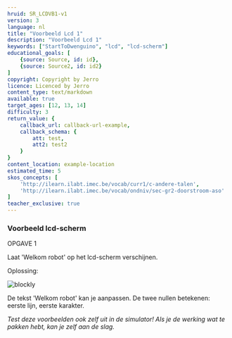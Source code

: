 ```yaml
---
hruid: SR_LCDVB1-v1
version: 3
language: nl
title: "Voorbeeld Lcd 1"
description: "Voorbeeld Lcd 1"
keywords: ["StartToDwenguino", "lcd", "lcd-scherm"]
educational_goals: [
    {source: Source, id: id}, 
    {source: Source2, id: id2}
]
copyright: Copyright by Jerro
licence: Licenced by Jerro
content_type: text/markdown
available: true
target_ages: [12, 13, 14]
difficulty: 3
return_value: {
    callback_url: callback-url-example,
    callback_schema: {
        att: test,
        att2: test2
    }
}
content_location: example-location
estimated_time: 5
skos_concepts: [
    'http://ilearn.ilabt.imec.be/vocab/curr1/c-andere-talen', 
    'http://ilearn.ilabt.imec.be/vocab/ondniv/sec-gr2-doorstroom-aso'
]
teacher_exclusive: true
---
```


### Voorbeeld lcd-scherm

OPGAVE 1

Laat 'Welkom robot' op het lcd-scherm verschijnen.

Oplossing:

![blockly](@learning-object/SRM_LED1-v1/nl/3)

De tekst 'Welkom robot' kan je aanpassen. De twee nullen betekenen: eerste lijn, eerste karakter.

*Test deze voorbeelden ook zelf uit in de simulator! Als je de werking wat te pakken hebt, kan je zelf aan de slag.*